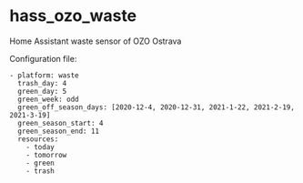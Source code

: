 # hass_ozo_waste
Home Assistant waste sensor of OZO Ostrava

Configuration file:
```
- platform: waste
  trash_day: 4
  green_day: 5
  green_week: odd
  green_off_season_days: [2020-12-4, 2020-12-31, 2021-1-22, 2021-2-19, 2021-3-19]
  green_season_start: 4
  green_season_end: 11
  resources:
    - today
    - tomorrow
    - green
    - trash
 ```
